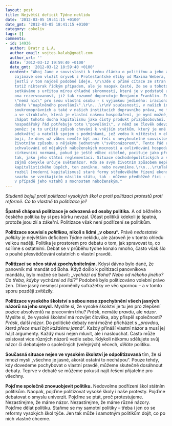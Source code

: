 ```yaml
---
layout: post
title: Největší deficit Týdne neklidu
date: '2012-03-05 19:41:15 +0100'
date_gmt: '2012-03-05 18:41:15 +0100'
category: cokoliv
tags: []
comments:
- id: 14936
  author: Bratr z L.A.
  author_email: vojtes.kalab@gmail.com
  author_url: ''
  date: '2012-03-12 19:59:40 +0100'
  date_gmt: '2012-03-12 18:59:40 +0100'
  content: "Ahoj Jane v souvislosti k tvému článku o političnu a jeho absenci mi příjde
    zajímavé sem vložit úryvek z Protestantské etiky od Maxima Webera, jsem zvědaví,
    jestli v tom najdeš podobné ideje. \r\nJde o přímé cítace ze stran 219-220 v metodologii\r\n\r\nNení
    totiž nikterak řídkým případem, ale je naopak časté, že se u tohoto typu podnikatele
    setkáváme s určitou mírou chladné skromnosti, která je v podstatě upřímnější než
    ona rezervovanost, již tak rozumně doporučuje Benjamin Franklin. Ze svého bohatství
    \"nemá nic\" pro svou vlastní osobu - s vyjimkou jediného: iracionálního pocitu
    dobře \"naplněného povolání\".\r\n...\r\nV současnosti, v našich institucích politických,
    soukromoprávních a také v našich institucích dopravního práva, ve formách podnikání
    a ve struktuře, která je vlastní našemu hospodaření, je nyní možné, jak už řečeno,
    chápat tohoto ducha kapitalismu jako čistý produkt přizpůsobování. Kapitalistický
    hospodářský řád potřebuje toto \"povolání\", v němž se člověk odevzdá vydělávání
    peněz: je to určitý způsob chování k vnějším statkům, který je oné struktuře natolik
    adekvátní a natolik spojen s podmínkami, jež vedou k vítězství v ekonomickém existenčním
    boji, že dnes už vůbec nemůže být ani řeči o nevyhnutelné souvislosti onoho \"chrematistického\"
    životního způsobu s nějakým jednotným \"světonázorem\". Tento řád už totiž nevyžaduje
    schvalování od nějakých náboženských mocností a ovlivňování hospodářského života
    církevními normami, pokud je ještě vůbec citelné, pociťuje jako překážku právě
    tak, jako jeho státní reglementaci. Situace obchodněpolitických a sociálněpolitických
    zájmů obvykle určuje světonázor. Kdo se svým životním způsobem nepřizpůsobí podmínkám
    kapitalistického úspěch, ten zanikne, nebo nevynikne.\r\n...\r\nTak jako kdysi
    rozbil [moderní kapitalismus] staré formy středověkého řízení ekonomiky jen ve
    svazku se vznikajícím násilím státu, tak - můžeme předběžně říci - se také stalo
    v případě jeho vztahů s mocnostem náboženským."
---
```

<p><em>Studenti bojují proti politizaci vysokých škol a proti politizaci protestů proti reformě. Co to vlastně ta politizace je?</em></p>
<p><strong>Špatně chápaná politizace je odvozená od osoby politika.</strong> A od běžného českého politika by si pes kůrku nevzal. Účast politiků kdekoli je špatná, protože jsou zlí a zákeřní. Politizace však není podřízení se politikům.</p>
<p><strong>Politizace souvisí s <em>politikou</em>, nikoli s lidmi „v oboru“.</strong> Právě <em>nedostatek politiky</em> je největším deficitem Týdne neklidu, ale zároveň je v tomto ohledu velkou nadějí. Politika je prostorem pro debatu o tom, jak spravovat to, co sdílíme s ostatními. Debat se v průběhu týdne konalo mnoho, často však šlo o pouhé přesvědčování ostatních o vlastní pravdě.</p>
<p><strong>Politizací se něco stává zpochybnitelným.</strong> Kdysi dávno bylo dané, že panovník má mandát od Boha. Když došlo k politizaci panovníkova mandátu, bylo možné se bavit: <em>„vychází od Boha? Nebo od někoho jiného? Co třeba, kdyby vycházel od lidí?“</em> Podobně bylo politizováno volební právo žen. Dříve jasný nesmysl proměnily sufražetky ve věc spornou – a v tomto sporu později zvítězily.</p>
<p><strong>Politizace vysokého školství s sebou nese zpochybnění všech jasných názorů na jeho smysl.</strong> Myslíte si, že vysoké školství je tu jen pro zlepšení pozice absolventů na pracovním trhu? <em>Prásk</em>, nemáte <em>pravdu</em>, ale <em>názor</em>. Myslíte si, že vysoké školství má rozvíjet člověka, aby přispěl společnosti? <em>Prásk</em>, další <em>názor</em>. Do politické debaty není možné přicházet s <em>„pravdou, která přece musí být každému jasná“</em>. Každý přináší vlastní názor a musí jej hájit argumenty. Každý musí nejen mluvit, ale i naslouchat. Často může existovat více různých názorů vedle sebe. Kdykoli někomu sdělujete svůj názor či debatujete o společných (veřejných) věcech, <em>děláte</em> politiku.</p>
<p><strong>Současná situace nejen ve vysokém školství je odpolitizovaná</strong> tím, že si mnozí myslí „všechno je jasné, akorát ostatní to nechápou“. Pouze tehdy, kdy dovedeme pochybovat o vlastní pravdě, můžeme skutečně dosáhnout debaty. Teprve v debatě se můžeme pokusit najít řešení přijatelné pro všechny.</p>
<p><strong>Pojďme společně znovuobjevit politiku.</strong> Nedovolme podřízení škol státním politikům. Naopak, pojďme politizovat vysoké školy i naše protesty. Pojďme debatovat o smyslu univerzit. Pojďme se ptát, proč protestujeme. Nezastírejme, že máme názor. Nezastírejme, že máme různé názory. Pojďme dělat politiku. Staňme se my samotní politiky – třeba i jen co se reformy vysokých škol týče. Jen tak může i samotným politikům dojít, co po nich vlastně chceme.</p>
